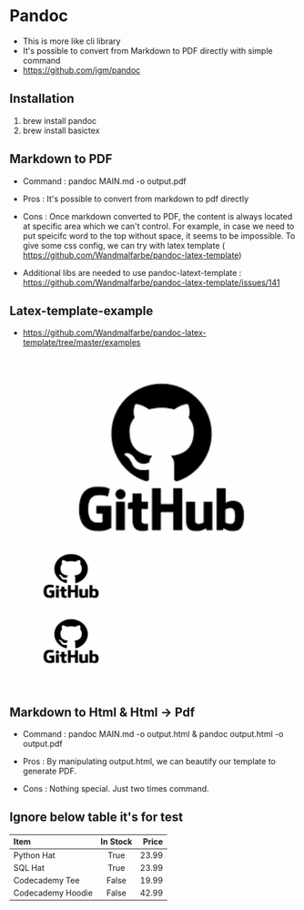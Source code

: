 # Pandoc
- This is more like cli library
- It's possible to convert from Markdown to PDF directly with simple command
- https://github.com/jgm/pandoc


## Installation
1. brew install pandoc
2. brew install basictex

## Markdown to PDF
- Command : pandoc MAIN.md -o output.pdf

- Pros : It's possible to convert from markdown to pdf directly
- Cons : Once markdown converted to PDF, the content is always located at specific area which we can't control. For example, in case we need to put speicifc word to the top without space, it seems to be impossible. To give some css config, we can try with latex template ( https://github.com/Wandmalfarbe/pandoc-latex-template)

- Additional libs are needed to use pandoc-latext-template : https://github.com/Wandmalfarbe/pandoc-latex-template/issues/141


## Latex-template-example
- https://github.com/Wandmalfarbe/pandoc-latex-template/tree/master/examples


![Image](github.png)
<!-- <img src="./github.png" width="200px" height="200px" title="Github_Logo"/> -->

## Markdown to Html & Html -> Pdf
- Command : pandoc MAIN.md -o output.html & pandoc output.html -o output.pdf

- Pros : By manipulating output.html, we can beautify our template to generate PDF. 
- Cons : Nothing special. Just two times command.


## Ignore below table it's for test

| Item              | In Stock | Price |
| :---------------- | :------: | ----: |
| Python Hat        |   True   | 23.99 |
| SQL Hat           |   True   | 23.99 |
| Codecademy Tee    |  False   | 19.99 |
| Codecademy Hoodie |  False   | 42.99 |